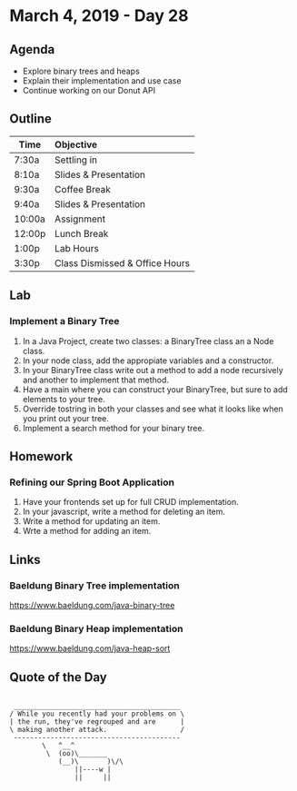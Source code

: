 # March 4, 2019 - Day 28


## Agenda

- Explore binary trees and heaps 
- Explain their implementation and use case 
- Continue working on our Donut API


## Outline

| Time   | Objective                        |
| -------|:---------------------------------|
| 7:30a  | Settling in                      |
| 8:10a  | Slides & Presentation            |
| 9:30a  | Coffee Break                     |
| 9:40a  | Slides & Presentation            |
| 10:00a | Assignment                       |
| 12:00p | Lunch Break                      |
| 1:00p  | Lab Hours                        |
| 3:30p  | Class Dismissed & Office Hours   |

## Lab

### Implement a Binary Tree

1. In a Java Project, create two classes: a BinaryTree class an a Node class. 
2. In your node class, add the appropiate variables and a constructor. 
3. In your BinaryTree class write out a method to add a node recursively and another to implement that method. 
4. Have a main where you can construct your BinaryTree, but sure to add elements to your tree. 
5. Override tostring in both your classes and see what it looks like when you print out your tree. 
6. Implement a search method for your binary tree. 


## Homework

### Refining our Spring Boot Application 

1. Have your frontends set up for full CRUD implementation. 
2. In your javascript, write a method for deleting an item.
3. Write a method for updating an item.
4. Wrte a method for adding an item. 


## Links

### Baeldung Binary Tree implementation

https://www.baeldung.com/java-binary-tree

### Baeldung Binary Heap implementation

https://www.baeldung.com/java-heap-sort



## Quote of the Day 
```

 _________________________________________
/ While you recently had your problems on \
| the run, they've regrouped and are      |
\ making another attack.                  /
 -----------------------------------------
        \   ^__^
         \  (oo)\_______
            (__)\       )\/\
                ||----w |
                ||     ||



```